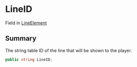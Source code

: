 # LineID

Field in [LineElement](./)

## Summary

The string table ID of the line that will be shown to the player.

```csharp
public string LineID;
```
